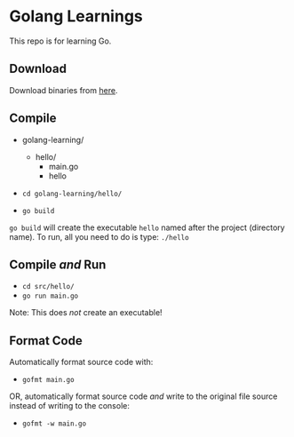 # Golang Learnings

This repo is for learning Go.

## Download
Download binaries from [here](https://golang.org/dl/).

## Compile
* golang-learning/
  * hello/
    * main.go
    * hello


* `cd golang-learning/hello/`
* `go build`

`go build` will create the executable `hello` named after the project (directory name).  To run, all you need to do is type: `./hello`

## Compile _and_ Run
* `cd src/hello/`
* `go run main.go`

Note: This does _not_ create an executable!

## Format Code
Automatically format source code with:
* `gofmt main.go`

OR, automatically format source code _and_ write to the original file source instead of writing to the console:
* `gofmt -w main.go`
